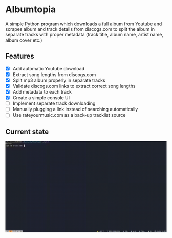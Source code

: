 # Albumtopia
A simple Python program which downloads a full album from Youtube and scrapes album and track details from discogs.com to split the album in separate tracks with proper metadata (track title, album name, artist name, album cover etc.)

## Features
- [X] Add automatic Youtube download
- [X] Extract song lengths from discogs.com
- [X] Split mp3 album properly in separate tracks
- [X] Validate discogs.com links to extract correct song lengths
- [X] Add metadata to each track
- [X] Create a simple console UI
- [ ] Implement separate track downloading
- [ ] Manually plugging a link instead of searching automatically 
- [ ] Use rateyourmusic.com as a back-up tracklist source 

## Current state
![Demo](https://github.com/Calandrinon/Albumtopia/blob/master/res/demo.gif)
